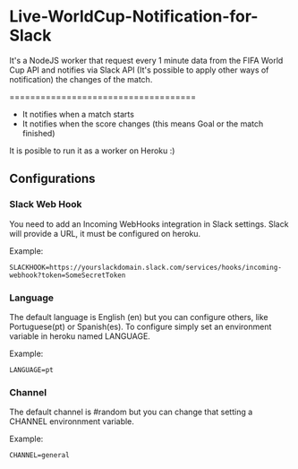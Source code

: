 Live-WorldCup-Notification-for-Slack
====================================

It's a NodeJS worker that request every 1 minute data from the FIFA World Cup API and notifies via Slack API (It's possible to apply other ways of notification) the changes of the match.

====================================

+ It notifies when a match starts
+ It notifies when the score changes (this means Goal or the match finished)

It is posible to run it as a worker on Heroku :)

## Configurations

### Slack Web Hook

You need to add an Incoming WebHooks integration in Slack settings. Slack will provide a URL, it must be configured on heroku.

Example:
```
SLACKHOOK=https://yourslackdomain.slack.com/services/hooks/incoming-webhook?token=SomeSecretToken
```

### Language

The default language is English (en) but you can configure others, like Portuguese(pt) or Spanish(es). To configure simply set an environment variable in heroku named LANGUAGE.

Example:
```
LANGUAGE=pt
```

### Channel

The default channel is #random but you can change that setting a CHANNEL environnment variable.

Example:
```
CHANNEL=general
```

